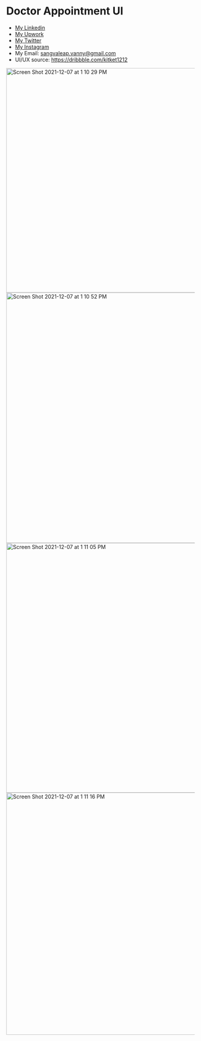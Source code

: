 # Doctor Appointment UI

- [My Linkedin](https://www.linkedin.com/in/sangvaleap-vanny-353b25aa/)
- [My Upwork](https://www.upwork.com/freelancers/~01482fe63544bbcb48)
- [My Twitter](https://twitter.com/sangvaleap)
- [My Instagram](https://www.instagram.com/sangvaleap.v/)
- My Email: sangvaleap.vanny@gmail.com
- UI/UX source: https://dribbble.com/kitket1212

<img width="598" alt="Screen Shot 2021-12-07 at 1 10 29 PM" src="https://user-images.githubusercontent.com/86506519/144976692-ac2ba200-511e-4d6f-9765-28e9211cb1bf.png">
<img width="667" alt="Screen Shot 2021-12-07 at 1 10 52 PM" src="https://user-images.githubusercontent.com/86506519/144976708-a75316a8-969e-46f0-bd66-081ebf825870.png">
<img width="665" alt="Screen Shot 2021-12-07 at 1 11 05 PM" src="https://user-images.githubusercontent.com/86506519/144976709-de23c8ac-8c52-4ffa-92ca-e150473979bc.png">
<img width="645" alt="Screen Shot 2021-12-07 at 1 11 16 PM" src="https://user-images.githubusercontent.com/86506519/144976713-b59b5a4b-3953-4da6-8afc-f24a6e5e5303.png">
